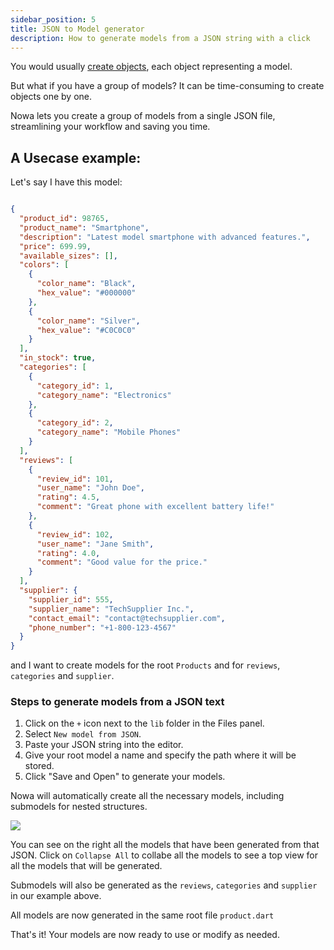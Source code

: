 ```yaml
---
sidebar_position: 5
title: JSON to Model generator
description: How to generate models from a JSON string with a click 
---
```



You would usually [create objects](./create_objects.md), each object representing a model.

But what if you have a group of models? It can be time-consuming to create objects one by one.

Nowa lets you create a group of models from a single JSON file, streamlining your workflow and saving you time.

## A Usecase example:


Let's say I have this model: 

```json

{
  "product_id": 98765,
  "product_name": "Smartphone",
  "description": "Latest model smartphone with advanced features.",
  "price": 699.99,
  "available_sizes": [],
  "colors": [
    {
      "color_name": "Black",
      "hex_value": "#000000"
    },
    {
      "color_name": "Silver",
      "hex_value": "#C0C0C0"
    }
  ],
  "in_stock": true,
  "categories": [
    {
      "category_id": 1,
      "category_name": "Electronics"
    },
    {
      "category_id": 2,
      "category_name": "Mobile Phones"
    }
  ],
  "reviews": [
    {
      "review_id": 101,
      "user_name": "John Doe",
      "rating": 4.5,
      "comment": "Great phone with excellent battery life!"
    },
    {
      "review_id": 102,
      "user_name": "Jane Smith",
      "rating": 4.0,
      "comment": "Good value for the price."
    }
  ],
  "supplier": {
    "supplier_id": 555,
    "supplier_name": "TechSupplier Inc.",
    "contact_email": "contact@techsupplier.com",
    "phone_number": "+1-800-123-4567"
  }
}
```
and I want to create models for the root `Products` and for `reviews`, `categories` and `supplier`. 


### Steps to generate models from a JSON text

1. Click on the `+` icon next to the `lib` folder in the Files panel.
2. Select `New model from JSON`.
3. Paste your JSON string into the editor.
4. Give your root model a name and specify the path where it will be stored.
5. Click "Save and Open" to generate your models.

Nowa will automatically create all the necessary models, including submodels for nested structures.


![](./img/model_json.gif)

You can see on the right all the models that have been generated from that JSON. Click on `Collapse All` to collabe all the models to see a top view for all the models that will be generated.

Submodels will also be generated as the `reviews`, `categories` and `supplier` in our example above.

All models are now generated in the same root file `product.dart` 

That's it! Your models are now ready to use or modify as needed.

